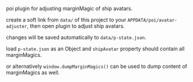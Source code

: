 poi plugin for adjusting marginMagic of ship avatars.

create a soft link from `data/` of this project to your `APPDATA/poi/avatar-adjuster`,
then open plugin to adjust ship avatars.

changes will be saved automatically to `data/p-state.json`.

load `p-state.json` as an Object and `shipAvatar` property should contain
all marginMagics.

or alternatively `window.dumpMarginMagics()` can be used to dump content of marginMagics as well.

